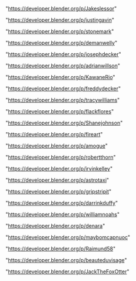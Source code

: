 "https://developer.blender.org/p/Jakeslessor"

"https://developer.blender.org/p/justingavin"

"https://developer.blender.org/p/stonemark"

"https://developer.blender.org/p/demanwelly"

"https://developer.blender.org/p/josephdecker"

"https://developer.blender.org/p/adrianwillson"

"https://developer.blender.org/p/KawaneRio"

"https://developer.blender.org/p/freddydecker"

"https://developer.blender.org/p/tracywilliams"

"https://developer.blender.org/p/flackflores"

"https://developer.blender.org/p/Shanejohnson"

"https://developer.blender.org/p/fireart"

"https://developer.blender.org/p/amogue"

"https://developer.blender.org/p/robertthorn"

"https://developer.blender.org/p/irvinkelley"

"https://developer.blender.org/p/astrotaxi"

"https://developer.blender.org/p/gripstripit"

"https://developer.blender.org/p/darrinkduffy"

"https://developer.blender.org/p/williamnoahs"

"https://developer.blender.org/p/denara"

"https://developer.blender.org/p/maybomcapnuoc"

"https://developer.blender.org/p/Raimund58"

"https://developer.blender.org/p/beauteduvisage"

"https://developer.blender.org/p/JackTheFoxOtter"

 
 
